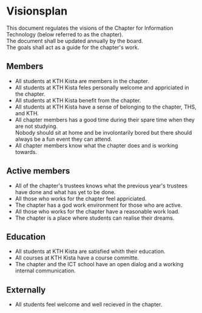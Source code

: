 # Visionsplan

This document regulates the visions of the Chapter for Information Technology (below referred to as the chapter).  
The document shall be updated annually by the board.  
The goals shall act as a guide for the chapter's work.

## Members

- All students at KTH Kista are members in the chapter.
- All students at KTH Kista feles personally welcome and appriciated in the chapter.
- All students at KTH Kista benefit from the chapter.
- All students at KTH Kista have a sense of belonging to the chapter, THS, and KTH.
- All chapter members has a good time during their spare time when they are not studying.  
  Nobody should sit at home and be involontarily bored but there should always be a fun event they can attend.
- All chapter members know what the chapter does and is working towards.

## Active members

- All of the chapter's trustees knows what the previous year's trustees have done and what has yet to be done.
- All those who works for the chapter feel appriciated.
- The chapter has a god work environment for those who are active.
- All those who works for the chapter have a reasonable work load.
- The chapter is a place where students can realise their dreams.

## Education

- All students at KTH Kista are satisfied whith their education.
- All courses at KTH Kista have a course committe.
- The chapter and the ICT school have an open dialog and a working internal communication.

## Externally

- All students feel welcome and well recieved in the chapter.
